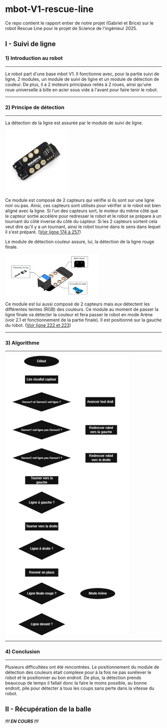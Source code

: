 # mbot-V1-rescue-line

Ce repo contient le rapport entier de notre projet (Gabriel et Brice) sur le robot Rescue Line pour le projet de Science de l'ingénieur 2025.

## I - Suivi de ligne

### 1) Introduction au robot

-------------------------------------------------------------------------------------------------------------------------------------------------------------------------------------------------------------------------

Le robot part d'une base mbot V1. Il fonctionne avec, pour la partie suivi de ligne, 2 modules, un module de suivi de ligne et un module de détection de couleur. De plus, il a 2 moteurs principaux reliés à 2 roues, ainsi qu'une roue universelle à bille en acier sous vide à l'avant pour faire tenir le robot.

-------------------------------------------------------------------------------------------------------------------------------------------------------------------------------------------------------------------------

### 2) Principe de détection

-------------------------------------------------------------------------------------------------------------------------------------------------------------------------------------------------------------------------

La détection de la ligne est assurée par le module de suivi de ligne.

<img src="assets/linefollowing.jpg" alt="linefollowing" width="200"/>

Ce module est composé de 2 capteurs qui vérifie si ils sont sur une ligne noir ou pas. Ainsi, ces capteurs sont utilisés pour vérifier si le robot est bien aligné avec la ligne. Si l'un des capteurs sort, le moteur du même côté que le capteur sortie accélère pour redresser le robot et le robot se prépare à un tournant du côté inverse du côté du capteur. Si les 2 capteurs sortent cela veut dire qu'il y a un tournant, ainsi le robot tourne dans le sens dans lequel il s'est préparé. ([Voir ligne 174 à 257](rescue_line.ino))

Le module de détection couleur assure, lui, la détection de la ligne rouge finale.

<img src="assets/colorsensor.png" alt="colorsensor" width="300"/>

Ce module est lui aussi composé de 2 capteurs mais eux détectent les différentes teintes (RGB) des couleurs. Ce module au moment de passer la ligne finale va détecter la couleur et fera passer le robot en mode Arène (voir 2.1 et fonctionnement de la partie finale). Il est positionné sur la gauche du robot. ([Voir ligne 222 et 223](rescue_line.ino))

-------------------------------------------------------------------------------------------------------------------------------------------------------------------------------------------------------------------------

### 3) Algorithme

-------------------------------------------------------------------------------------------------------------------------------------------------------------------------------------------------------------------------

<img src="assets/algosuivideligne.png" alt="algosuivideligne" width="400"/>

-------------------------------------------------------------------------------------------------------------------------------------------------------------------------------------------------------------------------

### 4) Conclusion

-------------------------------------------------------------------------------------------------------------------------------------------------------------------------------------------------------------------------

Plusieurs difficultées ont été rencontrées. Le positionnement du module de détection des couleurs était complexe pour à la fois ne pas surélever le robot et le positionner au bon endroit. De plus, la détection prends beaucoup de temps il fallait donc la faire le moins possible, au bonne endroit, pile pour détecter à tous les coups sans perte dans la vitesse du robot.

## II - Récupération de la balle

***!!! EN COURS !!!***
